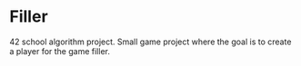 # Filler
42 school algorithm project. Small game project where the goal is to create a player for the game filler.

